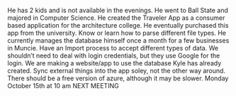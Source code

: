 He has 2 kids and is not available in the evenings.
He went to Ball State and majored in Computer Science.
He created the Traveler App as a consumer based application for the architecture college. He eventually purchased this app from the university.
Know or learn how to parse different file types.
He currently manages the database himself once a month for a few businesses in Muncie.
Have an Import process to accept different types of data.
We shouldn’t need to deal with login credentials, but they use Google for the login.
We are making a website/app to use the database Kyle has already created. 
Sync external things into the app soley, not the other way around.
There should be a free version of azure, although it may be slower.
Monday October 15th at 10 am NEXT MEETING
